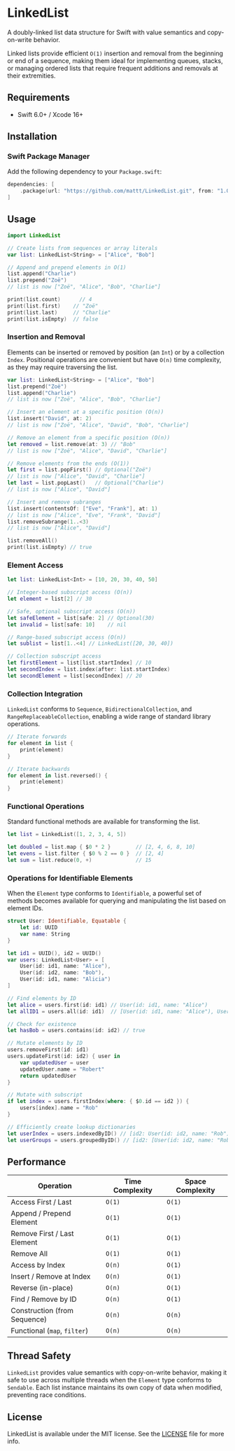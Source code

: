 # LinkedList

A doubly-linked list data structure for Swift
with value semantics and copy-on-write behavior.

Linked lists provide efficient `O(1)` insertion and removal
from the beginning or end of a sequence,
making them ideal for implementing queues, stacks, or
managing ordered lists that require frequent additions and removals at their extremities.

## Requirements

- Swift 6.0+ / Xcode 16+

## Installation

### Swift Package Manager

Add the following dependency to your `Package.swift`:

```swift
dependencies: [
    .package(url: "https://github.com/mattt/LinkedList.git", from: "1.0.0")
]
```

## Usage

```swift
import LinkedList

// Create lists from sequences or array literals
var list: LinkedList<String> = ["Alice", "Bob"]

// Append and prepend elements in O(1)
list.append("Charlie")
list.prepend("Zoë")
// list is now ["Zoë", "Alice", "Bob", "Charlie"]

print(list.count)      // 4
print(list.first)    // "Zoë"
print(list.last)     // "Charlie"
print(list.isEmpty)  // false
```

### Insertion and Removal

Elements can be inserted or removed by position (an `Int`) or by a collection `Index`. Positional operations are convenient but have `O(n)` time complexity, as they may require traversing the list.

```swift
var list: LinkedList<String> = ["Alice", "Bob"]
list.prepend("Zoë")
list.append("Charlie")
// list is now ["Zoë", "Alice", "Bob", "Charlie"]

// Insert an element at a specific position (O(n))
list.insert("David", at: 2)
// list is now ["Zoë", "Alice", "David", "Bob", "Charlie"]

// Remove an element from a specific position (O(n))
let removed = list.remove(at: 3) // "Bob"
// list is now ["Zoë", "Alice", "David", "Charlie"]

// Remove elements from the ends (O(1))
let first = list.popFirst() // Optional("Zoë")
// list is now ["Alice", "David", "Charlie"]
let last = list.popLast()   // Optional("Charlie")
// list is now ["Alice", "David"]

// Insert and remove subranges
list.insert(contentsOf: ["Eve", "Frank"], at: 1)
// list is now ["Alice", "Eve", "Frank", "David"]
list.removeSubrange(1..<3)
// list is now ["Alice", "David"]

list.removeAll()
print(list.isEmpty) // true
```

### Element Access

```swift
let list: LinkedList<Int> = [10, 20, 30, 40, 50]

// Integer-based subscript access (O(n))
let element = list[2] // 30

// Safe, optional subscript access (O(n))
let safeElement = list[safe: 2] // Optional(30)
let invalid = list[safe: 10]    // nil

// Range-based subscript access (O(n))
let sublist = list[1..<4] // LinkedList([20, 30, 40])

// Collection subscript access
let firstElement = list[list.startIndex] // 10
let secondIndex = list.index(after: list.startIndex)
let secondElement = list[secondIndex] // 20
```

### Collection Integration

`LinkedList` conforms to `Sequence`, `BidirectionalCollection`, and `RangeReplaceableCollection`, enabling a wide range of standard library operations.

```swift
// Iterate forwards
for element in list {
    print(element)
}

// Iterate backwards
for element in list.reversed() {
    print(element)
}
```

### Functional Operations

Standard functional methods are available for transforming the list.

```swift
let list = LinkedList([1, 2, 3, 4, 5])

let doubled = list.map { $0 * 2 }        // [2, 4, 6, 8, 10]
let evens = list.filter { $0 % 2 == 0 }  // [2, 4]
let sum = list.reduce(0, +)              // 15
```

### Operations for Identifiable Elements

When the `Element` type conforms to `Identifiable`, a powerful set of methods becomes available for querying and manipulating the list based on element IDs.

```swift
struct User: Identifiable, Equatable {
    let id: UUID
    var name: String
}

let id1 = UUID(), id2 = UUID()
var users: LinkedList<User> = [
    User(id: id1, name: "Alice"),
    User(id: id2, name: "Bob"),
    User(id: id1, name: "Alicia")
]

// Find elements by ID
let alice = users.first(id: id1) // User(id: id1, name: "Alice")
let allID1 = users.all(id: id1)  // [User(id: id1, name: "Alice"), User(id: id1, name: "Alicia")]

// Check for existence
let hasBob = users.contains(id: id2) // true

// Mutate elements by ID
users.removeFirst(id: id1)
users.updateFirst(id: id2) { user in
    var updatedUser = user
    updatedUser.name = "Robert"
    return updatedUser
}

// Mutate with subscript
if let index = users.firstIndex(where: { $0.id == id2 }) {
    users[index].name = "Rob"
}

// Efficiently create lookup dictionaries
let userIndex = users.indexedByID() // [id2: User(id: id2, name: "Rob"), id1: User(id: id1, name: "Alicia")]
let userGroups = users.groupedByID() // [id2: [User(id: id2, name: "Rob")], id1: [User(id: id1, name: "Alicia")]]
```

## Performance

| Operation                    | Time Complexity | Space Complexity |
| ---------------------------- | --------------- | ---------------- |
| Access First / Last          | `O(1)`          | `O(1)`           |
| Append / Prepend Element     | `O(1)`          | `O(1)`           |
| Remove First / Last Element  | `O(1)`          | `O(1)`           |
| Remove All                   | `O(1)`          | `O(1)`           |
| Access by Index              | `O(n)`          | `O(1)`           |
| Insert / Remove at Index     | `O(n)`          | `O(1)`           |
| Reverse (in-place)           | `O(n)`          | `O(1)`           |
| Find / Remove by ID          | `O(n)`          | `O(1)`           |
| Construction (from Sequence) | `O(n)`          | `O(n)`           |
| Functional (`map`, `filter`) | `O(n)`          | `O(n)`           |

## Thread Safety

`LinkedList` provides value semantics with copy-on-write behavior,
making it safe to use across multiple threads
when the `Element` type conforms to `Sendable`.
Each list instance maintains its own copy of data when modified,
preventing race conditions.

## License

LinkedList is available under the MIT license.
See the [LICENSE](LICENSE) file for more info.
